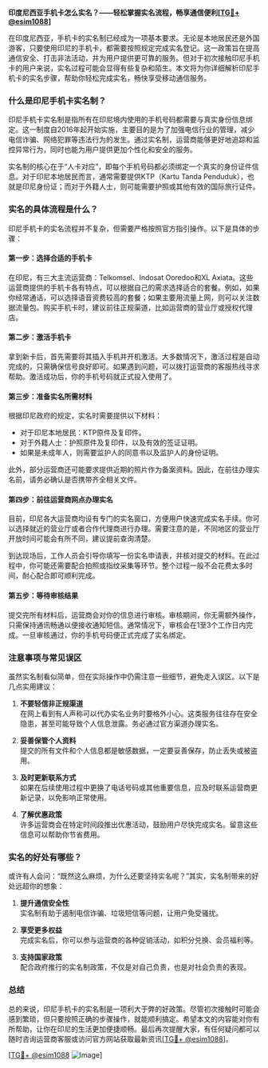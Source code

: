 **印度尼西亚手机卡怎么实名？——轻松掌握实名流程，畅享通信便利[[TG💪+ @esim1088](https://t.me/s/esim1088)]**

在印度尼西亚，手机卡的实名制已经成为一项基本要求。无论是本地居民还是外国游客，只要使用印尼的手机卡，都需要按照规定完成实名登记。这一政策旨在提高通信安全、打击非法活动，并为用户提供更可靠的服务。但对于初次接触印尼手机卡的用户来说，实名过程可能会显得有些复杂和陌生。本文将为你详细解析印尼手机卡的实名步骤，帮助你轻松完成实名，畅快享受移动通信服务。

### 什么是印尼手机卡实名制？

印尼手机卡实名制是指所有在印尼境内使用的手机号码都需要与真实身份信息绑定。这一制度自2016年起开始实施，主要目的是为了加强电信行业的管理，减少电信诈骗、网络犯罪等违法行为的发生。通过实名制，运营商能够更好地追踪和监控异常行为，同时也能为用户提供更加个性化和安全的服务。

实名制的核心在于“人卡对应”，即每个手机号码都必须绑定一个真实的身份证件信息。对于印尼本地居民而言，通常需要提供KTP（Kartu Tanda Penduduk），也就是印尼身份证；而对于外籍人士，则可能需要护照或其他有效的国际旅行证件。

### 实名的具体流程是什么？

印尼手机卡的实名流程并不复杂，但需要严格按照官方指引操作。以下是具体的步骤：

#### 第一步：选择合适的手机卡

在印尼，有三大主流运营商：Telkomsel、Indosat Ooredoo和XL Axiata。这些运营商提供的手机卡各有特点，可以根据自己的需求选择适合的套餐。例如，如果你经常通话，可以选择语音资费较高的套餐；如果主要用流量上网，则可以关注数据流量包。购买手机卡时，建议前往正规渠道，比如运营商的营业厅或授权代理店。

#### 第二步：激活手机卡

拿到新卡后，首先需要将其插入手机并开机激活。大多数情况下，激活过程是自动完成的，只需确保信号良好即可。如果遇到问题，可以拨打运营商的客服热线寻求帮助。激活成功后，你的手机号码就正式投入使用了。

#### 第三步：准备实名所需材料

根据印尼政府的规定，实名时需要提供以下材料：
- 对于印尼本地居民：KTP原件及复印件。
- 对于外籍人士：护照原件及复印件，以及有效的签证证明。
- 如果是未成年人，则需要监护人的同意书以及监护人的身份证明。

此外，部分运营商还可能要求提供近期的照片作为备案资料。因此，在前往办理实名前，请务必确认是否携带齐全相关文件。

#### 第四步：前往运营商网点办理实名

目前，印尼各大运营商均设有专门的实名窗口，方便用户快速完成实名手续。你可以选择就近的营业厅或者合作代理商进行办理。需要注意的是，不同地区的营业厅开放时间可能会有所不同，建议提前查询清楚。

到达现场后，工作人员会引导你填写一份实名申请表，并核对提交的材料。在此过程中，你可能还需要配合拍照或指纹采集等环节。整个过程一般不会花费太多时间，耐心配合即可顺利完成。

#### 第五步：等待审核结果

提交完所有材料后，运营商会对你的信息进行审核。审核期间，你无需额外操作，只需保持通讯畅通以便接收通知短信。通常情况下，审核会在1至3个工作日内完成。一旦审核通过，你的手机号码便正式完成了实名绑定。

### 注意事项与常见误区

虽然实名制看似简单，但在实际操作中仍需注意一些细节，避免走入误区。以下是几点实用建议：

1. **不要轻信非正规渠道**  
   在网上看到有人声称可以代办实名业务时要格外小心。这类服务往往存在安全隐患，甚至可能导致个人信息泄露。务必通过官方渠道办理实名。

2. **妥善保管个人资料**  
   提交的所有文件和个人信息都是敏感数据，一定要妥善保存，防止丢失或被盗用。

3. **及时更新联系方式**  
   如果在后续使用过程中更换了电话号码或其他重要信息，应及时联系运营商更新记录，以免影响正常使用。

4. **了解优惠政策**  
   许多运营商会在特定时间段推出优惠活动，鼓励用户尽快完成实名。留意这些信息可以帮助你节省费用。

### 实名的好处有哪些？

或许有人会问：“既然这么麻烦，为什么还要坚持实名呢？”其实，实名制带来的好处远超你的想象：

1. **提升通信安全性**  
   实名制有助于遏制电信诈骗、垃圾短信等问题，让用户免受骚扰。

2. **享受更多权益**  
   完成实名后，你可以参与运营商的各种促销活动，如积分兑换、会员福利等。

3. **支持国家政策**  
   配合政府推行的实名制政策，不仅是对自己负责，也是对社会负责的表现。

### 总结

总的来说，印尼手机卡的实名制是一项利大于弊的好政策。尽管初次接触时可能会感到繁琐，但只要按照正确的步骤操作，就能顺利搞定。希望本文的内容能对你有所帮助，让你在印尼的生活更加便捷顺畅。最后再次提醒大家，有任何疑问都可以随时咨询运营商客服或访问官方网站获取最新资讯[[TG💪+ @esim1088](https://t.me/s/esim1088)]。

[[TG💪+ @esim1088](https://t.me/s/esim1088) ![Image](https://i.postimg.cc/4NQfJmqS/Snipaste-2025-05-13-00-14-12.png)]